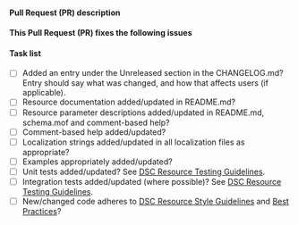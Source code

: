 <!--
    Thanks for submitting a Pull Request (PR) to this project.
    Your contribution to this project is greatly appreciated!

    Please make sure you have read the contributing section
    at https://github.com/PowerShell/xExchange#contributing.

    Please prefix the PR title with the resource name,
    i.e. 'xExchInstall: My short description'.
    If this is a breaking change, then also prefix the PR title
    with 'BREAKING CHANGE:',
    i.e. 'BREAKING CHANGE: xExchInstall: My short description'.

    You may remove this and the other comments, but please keep the headers
    and the task list.
-->
#### Pull Request (PR) description
<!--
    Replace this comment with a description of your pull request.
-->

#### This Pull Request (PR) fixes the following issues
<!--
    Replace this comment with the list of issues or n/a.
    Use format:
    Fixes #123
    Fixes #124
-->

#### Task list
<!--
    To aid community reviewers in reviewing and merging your pull request (PR),
    please take the time to run through the below checklist.

    Change to [x] for each task in the task list that applies to your pull
    request (PR). For those task that don't apply to you pull request (PR),
    leave those as is.
-->

- [ ] Added an entry under the Unreleased section in the CHANGELOG.md? Entry
      should say what was changed, and how that affects users (if applicable).
- [ ] Resource documentation added/updated in README.md?
- [ ] Resource parameter descriptions added/updated in README.md, schema.mof
      and comment-based help?
- [ ] Comment-based help added/updated?
- [ ] Localization strings added/updated in all localization files as appropriate?
- [ ] Examples appropriately added/updated?
- [ ] Unit tests added/updated?
      See [DSC Resource Testing Guidelines](https://github.com/PowerShell/DscResources/blob/master/TestsGuidelines.md).
- [ ] Integration tests added/updated (where possible)?
      See [DSC Resource Testing Guidelines](https://github.com/PowerShell/DscResources/blob/master/TestsGuidelines.md).
- [ ] New/changed code adheres to
      [DSC Resource Style Guidelines](https://github.com/PowerShell/DscResources/blob/master/StyleGuidelines.md)
      and [Best Practices](https://github.com/PowerShell/DscResources/blob/master/BestPractices.md)?
